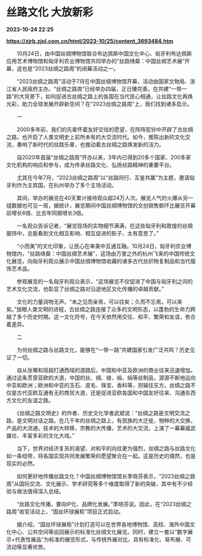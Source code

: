 # 丝路文化 大放新彩

**2023-10-24 22:25**

**https://zjrb.zjol.com.cn/html/2023-10/25/content_3693484.htm**

　　10月24日，由中国丝绸博物馆联合布达佩斯中国文化中心、匈牙利布达佩斯应用艺术博物馆和匈牙利农业博物馆共同举办的“丝路绮粲：中国丝绸艺术展”开幕，这也是“2023丝绸之路周”的闭幕活动之一。

　　“2023丝绸之路周”活动于7月在中国丝绸博物馆开幕，活动由国家文物局、浙江省人民政府主办。“丝绸之路周”已经举办四届，正日臻完善。在共建“一带一路”的大背景下，如何促进古丝绸之路上的各国在当代民心相通，让丝路文化再焕光彩，助力全球发展开辟新空间？在“2023丝绸之路周”上，我们找到诸多启示。

　　一

　　2000多年前，我们的先辈怀着友好交往的愿望，在阵阵驼铃中开辟了古丝绸之路，也开启了人类文明史上前所未有的大交流时代。如今，推陈出新的文化交流，奏响了新时代的丝路乐章，也推动着古丝绸之路焕发新的活力。

　　自2020年首届“丝绸之路周”开办以来，3年内已得到20多个国家、200多家文化机构的响应和参与，成为传承丝路文化、弘扬丝路精神的重要平台。

　　尤其在今年7月，“2023丝绸之路周”以“丝路同行、互鉴共赢”为主题，邀请匈牙利作为主宾国，在杭州举办了多个主场活动。

　　其间，举办的展览在40天累计接待观众超24万人次。展览人气的火爆从另一组数据也可见一斑，据统计，展览期间中国丝绸博物馆的文创销售额环比展览开幕前增长6倍、比去年同期增长3倍。

　　一名观众告诉记者，“展览现场的实物细节满满，在这些匈牙利和敦煌的丝绸服饰中，总能看到文化相互影响、相互促进的影子，太有意思了。”

　　“小而美”的文化印象，让民心在审美中互通互融。10月24日，匈牙利农业博物馆内，“丝路绮粲：中国丝绸艺术展”，这场由万里之外的杭州飞来的中国传统文化展览，向匈牙利观众展示中国丝绸博物馆收藏的诸多古代丝织物复制品和当代服饰艺术品。

　　参观展览的一名匈牙利观众表示，“这场展览不仅促进了中国与匈牙利之间的艺术文化交流，也彰显了丝绸之路对沿途地区文化传播的卓越贡献。”

　　文化的力量润物无声。“未之见而亲焉，可以往矣；久而不忘焉，可以来矣。”放眼人类文明的进程，古丝绸之路连接了众多的文明形态，以蓬勃的生命力跨越了多个历史时期。这一文化符号，在今天依然用交往、和平、繁荣和友谊，弥合着差异。

　　二

　　为何丝绸之路与丝路文化，能够在“一带一路”共建国家引发广泛共鸣？历史见证了一切。

　　自从张骞和班超打通西域的道路后，中国和中亚及欧洲的商业往来迅速增加。通过这条贯穿亚欧的大道，中国的丝、绸、绫、缎、绢等丝制品，源源不断地运向中亚和欧洲；欧洲和中亚的玉石、皮毛、珠宝、香料等，则输往东方。丝绸之路不仅是古代亚欧互通有无的商贸大道，还是促进亚欧各国和中国友好往来、沟通东西方文化的友谊之路。

　　《丝绸之路文明史》的作者、历史文化学者武斌说：“丝绸之路是文明交流之路，是文明对话之路。在几千年的丝绸之路上，有民族的大迁徙，物种的大交换，产品的大流通，技术的大转移，宗教的大传播，艺术的大交流，上演了一幕幕威武雄壮、丰富多彩的文化大戏。”

　　当下，世界对经济复苏的渴望、对和平的向往更为强烈，丝绸之路与丝路文化如一条纽带，将各国实现共同发展繁荣的愿望聚合在一起。这是历史的偶然，也是现实的必然。

　　如何更好地传播丝路文化？中国丝绸博物馆馆长季晓芬表示，“2023丝绸之路周”从国际交流、文化展示、学术研究等多个维度取得了新的突破，其中有不少经验与做法值得深入总结。

　　“丝路文化传播，要向IP化、品牌化发展。”季晓芬说。因此，在“2023丝绸之路周”收官活动上，“国丝环球展柜”项目正式启动。

　　据介绍，“国丝环球展柜”计划打造可以在世界各地博物馆、高校、海外中国文化中心、公共空间等巡回展示的标准化丝绸文化展览。同时，建立一套以“数字展示+代表性展品”为标准的展览形式，与传统外展对比，具有标准化、易布展、可流动等显著优势。